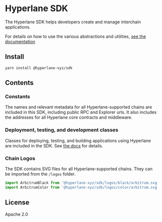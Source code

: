 # Hyperlane SDK

The Hyperlane SDK helps developers create and manage interchain applications.

For details on how to use the various abstractions and utilities, [see the documentation](https://docs.hyperlane.xyz/hyperlane-docs-1/developers/building-applications)

## Install

`yarn install @hyperlane-xyz/sdk`

## Contents

### Constants

The names and relevant metadata for all Hyperlane-supported chains are included in this SDK, including public RPC and Explorer urls. It also includes the addresses for all Hyperlane core contracts and middleware.

### Deployment, testing, and development classes

Classes for deploying, testing, and building applications using Hyperlane are included in the SDK. See [the docs](https://docs.hyperlane.xyz/hyperlane-docs-1/developers/building-applications/nodejs-sdk) for details.

### Chain Logos

The SDK contains SVG files for all Hyperlane-supported chains. They can be imported from the `/logos` folder.

```js
import ArbitrumBlack from '@hyperlane-xyz/sdk/logos/black/arbitrum.svg';
import ArbitrumColor from '@hyperlane-xyz/sdk/logos/color/arbitrum.svg';
```

## License

Apache 2.0
